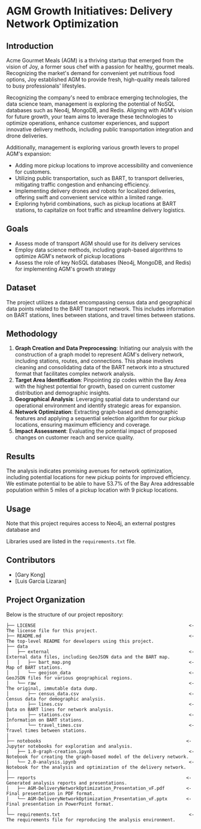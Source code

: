 # AGM Growth Initiatives: Delivery Network Optimization

## Introduction

Acme Gourmet Meals (AGM) is a thriving startup that emerged from the vision of Joy, a former sous chef with a passion for healthy, gourmet meals. Recognizing the market's demand for convenient yet nutritious food options, Joy established AGM to provide fresh, high-quality meals tailored to busy professionals' lifestyles.

Recognizing the company's need to embrace emerging technologies, the data science team, management is exploring the potential of NoSQL databases such as Neo4j, MongoDB, and Redis. Aligning with AGM's vision for future growth, your team aims to leverage these technologies to optimize operations, enhance customer experiences, and support innovative delivery methods, including public transportation integration and drone deliveries.

Additionally, management is exploring various growth levers to propel AGM's expansion:
- Adding more pickup locations to improve accessibility and convenience for customers.
- Utilizing public transportation, such as BART, to transport deliveries, mitigating traffic congestion and enhancing efficiency.
- Implementing delivery drones and robots for localized deliveries, offering swift and convenient service within a limited range.
- Exploring hybrid combinations, such as pickup locations at BART stations, to capitalize on foot traffic and streamline delivery logistics.

## Goals
- Assess mode of transport AGM should use for its delivery services
- Employ data science methods, including graph-based algorithms to optimize AGM's network of pickup locations
- Assess the role of key NoSQL databases (Neo4j, MongoDB, and Redis) for implementing AGM's growth strategy

## Dataset

The project utilizes a dataset encompassing census data and geographical data points related to the BART transport network. This includes information on BART stations, lines between stations, and travel times between stations.

## Methodology

1. **Graph Creation and Data Preprocessing**: Initiating our analysis with the construction of a graph model to represent AGM's delivery network, including stations, routes, and connections. This phase involves cleaning and consolidating data of the BART network into a structured format that facilitates complex network analysis.
2. **Target Area Identification**: Pinpointing zip codes within the Bay Area with the highest potential for growth, based on current customer distribution and demographic insights.
3. **Geographical Analysis**: Leveraging spatial data to understand our operational environment and identify strategic areas for expansion.
4. **Network Optimization**: Extracting graph-based and demographic features and applying a sequential selection algorithm for our pickup locations, ensuring maximum efficiency and coverage.
5. **Impact Assessment**: Evaluating the potential impact of proposed changes on customer reach and service quality.

## Results

The analysis indicates promising avenues for network optimization, including potential locations for new pickup points for improved efficiency. We estimate potential to be able to have 53.7% of the Bay Area addressable population within 5 miles of a pickup location with 9 pickup locations.

## Usage

Note that this project requires access to Neo4j, an external postgres database and

Libraries used are listed in the `requirements.txt` file.

## Contributors

- [Gary Kong]
- [Luis Garcia Lizaran]

## Project Organization

Below is the structure of our project repository:

    ├── LICENSE                                                         <- The license file for this project.
    ├── README.md                                                       <- The top-level README for developers using this project.
    ├── data
    │   ├── external                                                    <- External data files, including GeoJSON data and the BART map.
    │   │   ├── bart_map.png                                            <- Map of BART stations.
    │   │   └── geojson_data                                            <- GeoJSON files for various geographical regions.
    │   └── raw                                                         <- The original, immutable data dump.
    │       ├── census_data.csv                                         <- Census data for demographic analysis.
    │       ├── lines.csv                                               <- Data on BART lines for network analysis.
    │       ├── stations.csv                                            <- Information on BART stations.
    │       └── travel_times.csv                                        <- Travel times between stations.
    │
    ├── notebooks                                                      <- Jupyter notebooks for exploration and analysis.
    │   ├── 1.0-graph-creation.ipynb                                    <- Notebook for creating the graph-based model of the delivery network.
    │   └── 2.0-analysis.ipynb                                          <- Notebook for the analysis and optimization of the delivery network.
    │
    ├── reports                                                        <- Generated analysis reports and presentations.
    │   ├── AGM-DeliveryNetworkOptimization_Presentation_vF.pdf        <- Final presentation in PDF format.
    │   └── AGM-DeliveryNetworkOptimization_Presentation_vF.pptx       <- Final presentation in PowerPoint format.
    │
    └── requirements.txt                                                <- The requirements file for reproducing the analysis environment.